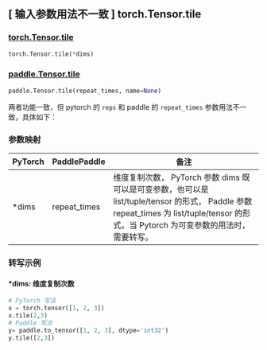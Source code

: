 ## [ 输入参数用法不一致 ] torch.Tensor.tile

### [torch.Tensor.tile](https://pytorch.org/docs/stable/generated/torch.Tensor.tile.html#torch.Tensor.tile)

```python
torch.Tensor.tile(*dims)
```

### [paddle.Tensor.tile](https://www.paddlepaddle.org.cn/documentation/docs/zh/develop/api/paddle/Tensor_cn.html#tile-repeat-times-name-none)

```python
paddle.Tensor.tile(repeat_times, name=None)
```

两者功能一致，但 pytorch 的 `reps` 和 paddle 的 `repeat_times` 参数用法不一致，具体如下：

### 参数映射

| PyTorch | PaddlePaddle | 备注                                                         |
| ------- | ------------ | ------------------------------------------------------------ |
| *dims   | repeat_times | 维度复制次数， PyTorch 参数 dims 既可以是可变参数，也可以是 list/tuple/tensor 的形式， Paddle 参数 repeat_times 为 list/tuple/tensor 的形式。当 Pytorch 为可变参数的用法时，需要转写。 |

### 转写示例

#### \*dims: 维度复制次数

```python
# PyTorch 写法
x = torch.tensor([1, 2, 3])
x.tile(2,3)
# Paddle 写法
y= paddle.to_tensor([1, 2, 3], dtype='int32')
y.tile([2,3])
```
